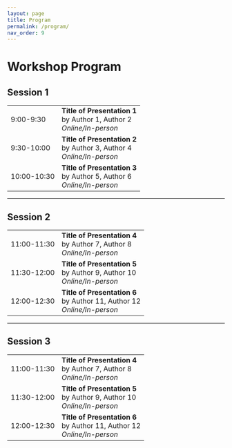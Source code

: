 ```yaml
---
layout: page
title: Program
permalink: /program/
nav_order: 9
---
```

# Workshop Program

## Session 1

|     |                              |
|-----|------------------------------|
| 9:00-9:30   | **Title of Presentation 1**<br/>by Author 1, Author 2<br/>*Online/In-person* |
| 9:30-10:00 | **Title of Presentation 2**<br/>by Author 3, Author 4<br/>*Online/In-person* |
| 10:00-10:30 | **Title of Presentation 3**<br/>by Author 5, Author 6<br/>*Online/In-person* |

---

## Session 2

|     |                              |
|-----|------------------------------|
| 11:00-11:30   | **Title of Presentation 4**<br/>by Author 7, Author 8<br/>*Online/In-person* |
| 11:30-12:00 | **Title of Presentation 5**<br/>by Author 9, Author 10<br/>*Online/In-person* |
| 12:00-12:30 | **Title of Presentation 6**<br/>by Author 11, Author 12<br/>*Online/In-person* |

---

## Session 3

|     |                              |
|-----|------------------------------|
| 11:00-11:30   | **Title of Presentation 4**<br/>by Author 7, Author 8<br/>*Online/In-person* |
| 11:30-12:00 | **Title of Presentation 5**<br/>by Author 9, Author 10<br/>*Online/In-person* |
| 12:00-12:30 | **Title of Presentation 6**<br/>by Author 11, Author 12<br/>*Online/In-person* |
